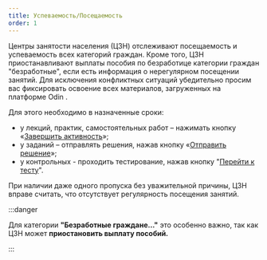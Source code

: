 ```yaml
---
title: Успеваемость/Посещаемость
order: 1
---
```


Центры занятости населения (ЦЗН) отслеживают посещаемость и успеваемость всех категорий граждан. Кроме того, ЦЗН приостанавливают выплаты пособия по безработице категории граждан "безработные", если есть информация о нерегулярном посещении занятий. Для исключения конфликтных ситуаций убедительно просим вас фиксировать освоение всех материалов, загруженных  на платформе Odin .

Для этого необходимо в назначенные сроки:

-  у лекций, практик, самостоятельных работ – нажимать кнопку «[Завершить активность](./../../kak-zavershit-aktivnost)»;
-  у заданий – отправлять решения, нажав кнопку «[Отправить решение](./../../kak-zavershit-aktivnost)»;
-  у контрольных  - проходить тестирование, нажав кнопку "[Перейти к тесту](./../../kak-zavershit-aktivnost)".

При наличии даже одного пропуска без уважительной причины, ЦЗН вправе считать, что отсутствует регулярность посещения занятий.

:::danger 

Для категории **"Безработные граждане..."** это особенно важно, так как ЦЗН может  **приостановить выплату пособий.**

:::
